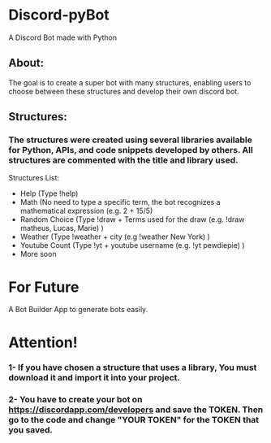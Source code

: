 # Discord-pyBot
A Discord Bot made with Python

## About:
The goal is to create a super bot with many structures, enabling users to choose between these structures and develop their own discord bot.

## Structures:
### The structures were created using several libraries available for Python, APIs, and code snippets developed by others. All structures are commented with the title and library used.

Structures List:
- Help (Type !help)
- Math (No need to type a specific term, the bot recognizes a mathematical expression (e.g. 2 + 15/5)
- Random Choice (Type !draw + Terms used for the draw (e.g. !draw matheus, Lucas, Marie) )
- Weather (Type !weather + city (e.g !weather New York) )
- Youtube Count (Type !yt + youtube username (e.g. !yt pewdiepie) )
- More soon

# For Future
A Bot Builder App to generate bots easily.

# Attention!
### 1- If you have chosen a structure that uses a library, You must download it and import it into your project.

### 2- You have to create your bot on https://discordapp.com/developers and save the TOKEN. Then go to the code and change "YOUR TOKEN" for the TOKEN that you saved.

